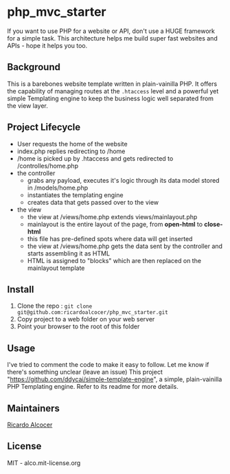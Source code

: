 # php_mvc_starter

If you want to use PHP for a website or API, don't use a HUGE framework for a simple task.  This architecture helps me build super fast websites and APIs - hope it helps you too.

## Background
This is a barebones website template written in plain-vainilla PHP.  It offers the capability of managing routes at the `.htaccess` level and a powerful yet simple Templating engine to keep the business logic well separated from the view layer.

## Project Lifecycle

- User requests the home of the website
- index.php replies redirecting to /home
- /home is picked up by .htaccess and gets redirected to /controlles/home.php
- the controller 
    - grabs any payload, executes it's logic through its data model stored in /models/home.php
    - instantiates the templating engine
    - creates data that gets passed over to the view
- the view
    - the view at /views/home.php extends views/mainlayout.php
    - mainlayout is the entire layout of the page, from **open-html** to **close-html**
    - this file has pre-defined spots where data will get inserted
    - the view at /views/home.php gets the data sent by the controller and starts assembling it as HTML
    - HTML is assigned to "blocks" which are then replaced on the mainlayout template

## Install
1. Clone the repo : `git clone git@github.com:ricardoalcocer/php_mvc_starter.git`
2. Copy project to a web folder on your web server
3. Point your browser to the root of this folder

## Usage
I've tried to comment the code to make it easy to follow.  Let me know if there's something unclear (leave an issue)
This project "https://github.com/ddycai/simple-template-engine", a simple, plain-vainilla PHP Templating engine.  Refer to its readme for more details.

## Maintainers
[Ricardo Alcocer](https://github.com/ricardoalcocer)

## License
MIT - alco.mit-license.org